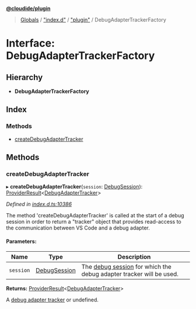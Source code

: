 **[@cloudide/plugin](../README.md)**

> [Globals](../README.md) / ["index.d"](../modules/_index_d_.md) / ["plugin"](../modules/_index_d_._plugin_.md) / DebugAdapterTrackerFactory

# Interface: DebugAdapterTrackerFactory

## Hierarchy

* **DebugAdapterTrackerFactory**

## Index

### Methods

* [createDebugAdapterTracker](_index_d_._plugin_.debugadaptertrackerfactory.md#createdebugadaptertracker)

## Methods

### createDebugAdapterTracker

▸ **createDebugAdapterTracker**(`session`: [DebugSession](_index_d_._plugin_.debugsession.md)): [ProviderResult](../modules/_index_d_._plugin_.md#providerresult)\<[DebugAdapterTracker](_index_d_._plugin_.debugadaptertracker.md)>

*Defined in [index.d.ts:10386](https://github.com/huaweicloud/cloudide-plugin-api/blob/1ab5ef8/index.d.ts#L10386)*

The method 'createDebugAdapterTracker' is called at the start of a debug session in order
to return a "tracker" object that provides read-access to the communication between VS Code and a debug adapter.

#### Parameters:

Name | Type | Description |
------ | ------ | ------ |
`session` | [DebugSession](_index_d_._plugin_.debugsession.md) | The [debug session](#DebugSession) for which the debug adapter tracker will be used. |

**Returns:** [ProviderResult](../modules/_index_d_._plugin_.md#providerresult)\<[DebugAdapterTracker](_index_d_._plugin_.debugadaptertracker.md)>

A [debug adapter tracker](#DebugAdapterTracker) or undefined.

